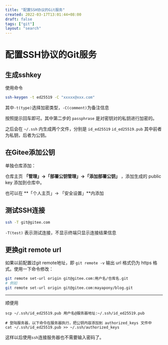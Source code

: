 ```yaml
---
title: "配置SSH协议的Git服务"
created: 2022-03-17T13:01:44+08:00
draft: false
tags: ["git"]
layout: "search"
---
```


# 配置SSH协议的Git服务

## 生成sshkey

使用命令

```sh
ssh-keygen -t ed25519 -C "xxxxx@xxx.com"  
```

其中`-t(type)`选择加密类型，`-C(comment)`为备注信息

按照提示回车即可。其中第二步的 `passphrase` 是对密钥对的私钥进行加密的。

之后会在 `~/.ssh` 内生成两个文件，分别是 `id_ed25519` `id_ed25519.pub` 其中前者为私钥，后者为公钥。

## 在Gitee添加公钥

单独仓库添加：

仓库主页 **「管理」->「部署公钥管理」->「添加部署公钥」** ，添加生成的 public key 添加到仓库中。

也可以在 **「个人主页」-> 「安全设置」**内添加

## 测试SSH连接

```sh
ssh -T git@gitee.com
```

`-T(test)` 表示测试连接，不显示终端只显示连接结果信息



## 更换git remote url

如果以前配置过git remote地址，即 `git remote -v` 输出 url 格式仍为 https 格式。使用一下命令修改：

```sh
git remote set-url origin git@gitee.com:用户名/仓库名.git
# 例如
git remote set-url origin git@gitee.com:mayapony/blog.git
```

---

顺便用

```shell
scp ~/.ssh/id_ed25519.pub 用户名@服务器地址:~/.ssh/id_ed25519.pub 

# 登陆服务器，以下命令在服务器执行，把公钥内容添加到 authorized_keys 文件中
cat ~/.ssh/id_ed25519.pub >> ~/.ssh/authorized_keys
```

这样以后使用`ssh`连接服务器也不需要输入密码了。
